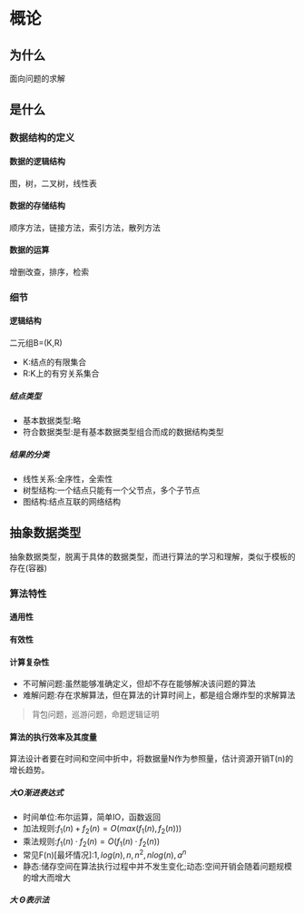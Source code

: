 # 概论
## 为什么
面向问题的求解
## 是什么
### 数据结构的定义
#### 数据的逻辑结构
图，树，二叉树，线性表
#### 数据的存储结构
顺序方法，链接方法，索引方法，散列方法
#### 数据的运算
增删改查，排序，检索
### 细节
#### 逻辑结构
二元组B=(K,R)<br/>
* K:结点的有限集合
* R:K上的有穷关系集合
##### 结点类型
* 基本数据类型:略
* 符合数据类型:是有基本数据类型组合而成的数据结构类型
##### 结果的分类
* 线性关系:全序性，全索性
* 树型结构:一个结点只能有一个父节点，多个子节点
* 图结构:结点互联的网络结构
## 抽象数据类型
抽象数据类型，脱离于具体的数据类型，而进行算法的学习和理解，类似于模板的存在(容器)
### 算法特性
#### 通用性
#### 有效性
#### 计算复杂性
* 不可解问题:虽然能够准确定义，但却不存在能够解决该问题的算法
* 难解问题:存在求解算法，但在算法的计算时间上，都是组合爆炸型的求解算法
>背包问题，巡游问题，命题逻辑证明

#### 算法的执行效率及其度量
算法设计者要在时间和空间中折中，将数据量N作为参照量，估计资源开销T(n)的增长趋势。</br>
##### 大O渐进表达式
* 时间单位:布尔运算，简单IO，函数返回
* 加法规则:$f_1(n)+f_2(n)=O(max(f_1(n),f_2(n)))$
* 乘法规则:$f_1(n)\cdot f_2(n)=O(f_1(n)\cdot f_2(n))$
* 常见F(n)[最坏情况]:$1,log(n),n,n^2,nlog(n),a^n$
* 静态:储存空间在算法执行过程中并不发生变化;动态:空间开销会随着问题规模的增大而增大
##### 大 $\Theta$表示法
